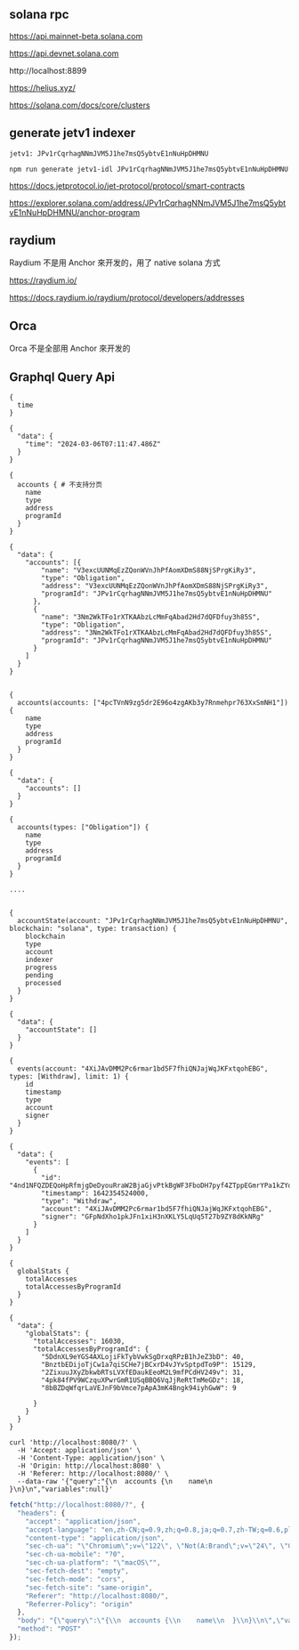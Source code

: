 ## solana rpc

https://api.mainnet-beta.solana.com

https://api.devnet.solana.com

http://localhost:8899

https://helius.xyz/

https://solana.com/docs/core/clusters

## generate jetv1 indexer

`jetv1: JPv1rCqrhagNNmJVM5J1he7msQ5ybtvE1nNuHpDHMNU`

```
npm run generate jetv1-idl JPv1rCqrhagNNmJVM5J1he7msQ5ybtvE1nNuHpDHMNU
```

https://docs.jetprotocol.io/jet-protocol/protocol/smart-contracts

https://explorer.solana.com/address/JPv1rCqrhagNNmJVM5J1he7msQ5ybtvE1nNuHpDHMNU/anchor-program

## raydium

Raydium 不是用 Anchor 來开发的，用了 native solana 方式

https://raydium.io/

https://docs.raydium.io/raydium/protocol/developers/addresses


## Orca

Orca 不是全部用 Anchor 來开发的

## Graphql Query Api

```
{
  time
}

{
  "data": {
    "time": "2024-03-06T07:11:47.486Z"
  }
}
```

```
{
  accounts { # 不支持分页
    name
    type
    address
    programId
  }
}

{
  "data": {
    "accounts": [{
        "name": "V3excUUNMqEzZQonWVnJhPfAomXDmS88NjSPrgKiRy3",
        "type": "Obligation",
        "address": "V3excUUNMqEzZQonWVnJhPfAomXDmS88NjSPrgKiRy3",
        "programId": "JPv1rCqrhagNNmJVM5J1he7msQ5ybtvE1nNuHpDHMNU"
      },
      {
        "name": "3Nm2WkTFo1rXTKAAbzLcMmFqAbad2Hd7dQFDfuy3h85S",
        "type": "Obligation",
        "address": "3Nm2WkTFo1rXTKAAbzLcMmFqAbad2Hd7dQFDfuy3h85S",
        "programId": "JPv1rCqrhagNNmJVM5J1he7msQ5ybtvE1nNuHpDHMNU"
      }
    ]
  }
}

```

```

{
  accounts(accounts: ["4pcTVnN9zg5dr2E96o4zgAKb3y7Rnmehpr763XxSmNH1"]) {
    name
    type
    address
    programId
  }
}

{
  "data": {
    "accounts": []
  }
}
```

```
{
  accounts(types: ["Obligation"]) {
    name
    type
    address
    programId
  }
}

....
```

```

{
  accountState(account: "JPv1rCqrhagNNmJVM5J1he7msQ5ybtvE1nNuHpDHMNU", blockchain: "solana", type: transaction) {
    blockchain
    type
    account
    indexer
    progress
    pending
    processed
  }
}

{
  "data": {
    "accountState": []
  }
}
```

```
{
  events(account: "4XiJAvDMM2Pc6rmar1bd5F7fhiQNJajWqJKFxtqohEBG", types: [Withdraw], limit: 1) {
    id
    timestamp
    type
    account
    signer
  }
}

{
  "data": {
    "events": [
      {
        "id": "4nd1NFQZDEQoHpRfmjgDeDyouRraW2BjaGjvPtkBgWF3FboDH7pyf4ZTppEGmrYPa1kZYonP5a7G8eG94XNK7y5P:05",
        "timestamp": 1642354524000,
        "type": "Withdraw",
        "account": "4XiJAvDMM2Pc6rmar1bd5F7fhiQNJajWqJKFxtqohEBG",
        "signer": "GFpNdXho1pkJFn1xiH3nXKLY5LqUq5T27b9ZY8dKkNRg"
      }
    ]
  }
}
```

```
{
  globalStats {
    totalAccesses
    totalAccessesByProgramId
  }
}

{
  "data": {
    "globalStats": {
      "totalAccesses": 16030,
      "totalAccessesByProgramId": {
        "5DdnXL9eYGS4AXLojiFkTybVwkSgDrxqRPzB1hJeZ3bD": 40,
        "BnztbEDijoTjCw1a7qiSCHe7jBCxrD4vJYvSptpdTo9P": 15129,
        "2ZixuuJXyZbkwbRTsLVXfEDaukEeoM2L9mfPCdHV249v": 31,
        "4pk84fPV9WCzquXPwrGmR1USqBBQ6VqJjReRtTmMeGDz": 18,
        "8bBZDqWfqrLaVEJnF9bVmce7pApA3mK4Bngk94iyhGwW": 9

      }
    }
  }
}
```

```shell
curl 'http://localhost:8080/?' \
  -H 'Accept: application/json' \
  -H 'Content-Type: application/json' \
  -H 'Origin: http://localhost:8080' \
  -H 'Referer: http://localhost:8080/' \
  --data-raw '{"query":"{\n  accounts {\n    name\n  }\n}\n","variables":null}'
```

```js
fetch("http://localhost:8080/?", {
  "headers": {
    "accept": "application/json",
    "accept-language": "en,zh-CN;q=0.9,zh;q=0.8,ja;q=0.7,zh-TW;q=0.6,pl;q=0.5",
    "content-type": "application/json",
    "sec-ch-ua": "\"Chromium\";v=\"122\", \"Not(A:Brand\";v=\"24\", \"Google Chrome\";v=\"122\"",
    "sec-ch-ua-mobile": "?0",
    "sec-ch-ua-platform": "\"macOS\"",
    "sec-fetch-dest": "empty",
    "sec-fetch-mode": "cors",
    "sec-fetch-site": "same-origin",
    "Referer": "http://localhost:8080/",
    "Referrer-Policy": "origin"
  },
  "body": "{\"query\":\"{\\n  accounts {\\n    name\\n  }\\n}\\n\",\"variables\":null}",
  "method": "POST"
});

```